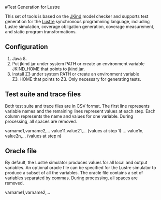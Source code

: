 #Test Generation for Lustre

This set of tools is based on the [JKind](https://github.com/agacek/jkind) model checker and supports test generation for the [Lustre](https://en.wikipedia.org/wiki/Lustre_(programming_language)) synchronous programming language, including Lustre simulation, coverage obligation generation, coverage measurement, and static program transformations.

Configuration
-------------

1. Java 8.
2. Put jkind.jar under system PATH or create an environment variable JKIND_HOME that points to jkind.jar.
3. Install [Z3](https://github.com/Z3Prover/z3) under system PATH or create an environment variable Z3_HOME that points to Z3. Only necessary for generating tests.

Test suite and trace files
--------------------------

Both test suite and trace files are in CSV format. The first line represents variable names and the remaining lines represent values at each step. Each column represents the name and values for one variable. During processing, all spaces are removed.

varname1,varname2,...
value11,value21,... (values at step 1)
...
value1n, value2n,... (values at step n)

Oracle file
-----------

By default, the Lustre simulator produces values for all local and output variables. An optional oracle file can be specified for the Lustre simulator to produce a subset of all the variables. The oracle file contains a set of variables separated by commas. During processing, all spaces are removed.

varname1,varname2,...
